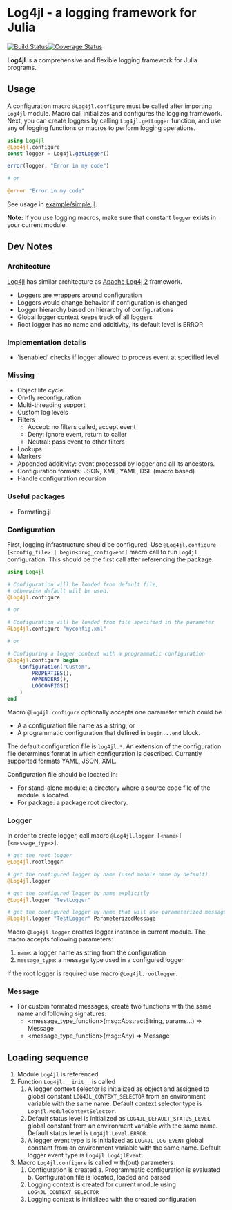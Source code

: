 # Log4jl - a logging framework for Julia

[![Build Status](https://travis-ci.org/wildart/Log4jl.jl.svg?branch=master)](https://travis-ci.org/wildart/Log4jl.jl)[![Coverage Status](https://coveralls.io/repos/wildart/Log4jl.jl/badge.svg?branch=master&service=github)](https://coveralls.io/github/wildart/Log4jl.jl?branch=master)

**Log4jl** is a comprehensive and flexible logging framework for Julia programs.

## Usage

A configuration macro `@Log4jl.configure` must be called after importing `Log4jl` module.
Macro call initializes and configures the logging framework. Next, you can create loggers by calling `Log4jl.getLogger` function, and use any of logging functions or macros to perform logging operations.


```julia
using Log4jl
@Log4jl.configure
const logger = Log4jl.getLogger()

error(logger, "Error in my code")

# or

@error "Error in my code"
```

See usage in [example/simple.jl](example/simple.jl).

**Note:** If you use logging macros, make sure that constant `logger` exists in your current module.

## Dev Notes

### Architecture
[Log4jl](http://github.comwildart/Log4jl.jl) has similar architecture as [Apache Log4j 2](http://logging.apache.org/log4j/2.x/manual/architecture.html) framework.

- Loggers are wrappers around configuration
- Loggers would change behavior if configuration is changed
- Logger hierarchy based on hierarchy of configurations
- Global logger context keeps track of all loggers
- Root logger has no name and additivity, its default level is ERROR

### Implementation details
- 'isenabled' checks if logger allowed to process event at specified level

### Missing
- Object life cycle
- On-fly reconfiguration
- Multi-threading support
- Custom log levels
- Filters
    - Accept: no filters called, accept event
    - Deny: ignore event, return to caller
    - Neutral: pass event to other filters
- Lookups
- Markers
- Appended additivity: event processed by logger and all its ancestors.
- Configuration formats: JSON, XML, YAML, DSL (macro based)
- Handle configuration recursion

### Useful packages
- Formating.jl


### Configuration

First, logging infrastructure should be configured. Use `@Log4jl.configure [<config_file> | begin<prog_config>end]`  macro call to run `Log4jl` configuration. This should be the first call after referencing the package.

```julia
using Log4jl

# Configuration will be loaded from default file,
# otherwise default will be used.
@Log4jl.configure

# or

# Configuration will be loaded from file specified in the parameter
@Log4jl.configure "myconfig.xml"

# or

# Configuring a logger context with a programmatic configuration
@Log4jl.configure begin
    Configuration("Custom",
        PROPERTIES(),
        APPENDERS(),
        LOGCONFIGS()
    )
end
```
Macro `@Log4jl.configure` optionally accepts one parameter which could be

- A a configuration file name as a string, or
- A programmatic configuration that defined in `begin...end` block.

The default configuration file is `log4jl.*`. An extension of the configuration file determines format in which configuration is described. Currently supported formats YAML, JSON, XML.

Configuration file should be located in:
- For stand-alone module: a directory where a source code file of the module is located.
- For package: a package root directory.



### Logger

In order to create logger, call macro `@Log4jl.logger [<name>] [<message_type>]`.

```julia
# get the root logger
@Log4jl.rootlogger

# get the configured logger by name (used module name by default)
@Log4jl.logger

# get the configured logger by name explicitly
@Log4jl.logger "TestLogger"

# get the configured logger by name that will use parameterized messages
@Log4jl.logger "TestLogger" ParameterizedMessage
```

Macro `@Log4jl.logger` creates logger instance in current module. The macro accepts following parameters:

1. `name`: a logger name as string from the configuration
2. `message_type`: a message type used in a configured logger

If the root logger is required use macro `@Log4jl.rootlogger`.

### Message

- For custom formated messages, create two functions with the same name and following signatures:
    - <message_type_function>(msg::AbstractString, params...) => Message
    - <message_type_function>(msg::Any) => Message

## Loading sequence

1. Module `Log4jl` is referenced
2. Function `Log4jl.__init__` is called
    1. A logger context selector is initialized as object and assigned to global constant `LOG4JL_CONTEXT_SELECTOR` from an environment variable with the same name. Default context selector type is `Log4jl.ModuleContextSelector`.
    2. Default status level is initialized as `LOG4JL_DEFAULT_STATUS_LEVEL` global constant from an environment variable with the same name.  Default status level is `Log4jl.Level.ERROR`.
    3. A logger event type is is initialized as `LOG4JL_LOG_EVENT` global constant from an environment variable with the same name. Default logger event type is `Log4jl.Log4jlEvent`.
3. Macro `Log4jl.configure` is called with(out) parameters
    1. Configuration is created
        a. Programmatic configuration is evaluated
        b. Configuration file is located, loaded and parsed
    2. Logging context is created for current module using `LOG4JL_CONTEXT_SELECTOR`
    3. Logging context is initialized with the created configuration


